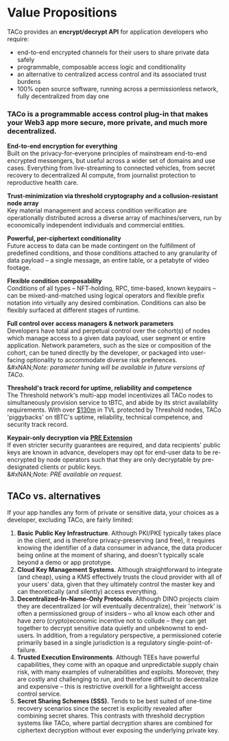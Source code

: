 # Value Propositions

TACo provides an **encrypt/decrypt API** for application developers who require:

* end-to-end encrypted channels for their users to share private data safely&#x20;
* programmable, composable access logic and conditionality  &#x20;
* an alternative to centralized access control and its associated trust burdens
* 100% open source software, running across a permissionless network, fully decentralized from day one&#x20;

### TACo is a programmable access control plug-in that makes your Web3 app more secure, more private, and much more decentralized.&#x20;

**End-to-end encryption for everything**\
Built on the privacy-for-everyone principles of mainstream end-to-end encrypted messengers, but useful across a wider set of domains and use cases. Everything from live-streaming to connected vehicles, from secret recovery to decentralized AI compute, from journalist protection to reproductive health care.&#x20;

**Trust-minimization via threshold cryptography and a collusion-resistant node array**\
Key material management and access condition verification are operationally distributed across a diverse array of machines/servers, run by economically independent individuals and commercial entities.&#x20;

**Powerful, per-ciphertext conditionality**\
Future access to data can be made contingent on the fulfillment of predefined conditions, and those conditions attached to any granularity of data payload – a single message, an entire table, or a petabyte of video footage.&#x20;

**Flexible condition composability**\
Conditions of all types – NFT-holding, RPC, time-based, known keypairs – can be mixed-and-matched using logical operators and flexible prefix notation into virtually any desired combination. Conditions can also be flexibly surfaced at different stages of runtime.&#x20;

**Full control over access managers & network parameters**\
Developers have total and perpetual control over the cohort(s) of nodes which manage access to a given data payload, user segment or entire application. Network parameters, such as the size or composition of the cohort, can be tuned directly by the developer, or packaged into user-facing optionality to accommodate diverse risk preferences.\
&#xNAN;_&#x4E;ote: parameter tuning will be available in future versions of TACo._&#x20;

**Threshold's track record for uptime, reliability and competence**\
The Threshold network's multi-app model incentivizes all TACo nodes to simultaneously provision service to tBTC, and abide by its strict availability requirements. With over [$130m](https://dune.com/threshold/tbtc) in TVL protected by Threshold nodes, TACo 'piggybacks' on tBTC's uptime, reliability, technical competence, and security track record.&#x20;

**Keypair-only decryption via** [**PRE Extension**](broken-reference)\
If even stricter security guarantees are required, and data recipients' public keys are known in advance, developers may opt for end-user data to be re-encrypted by node operators such that they are only decryptable by pre-designated clients or public keys.\
&#xNAN;_&#x4E;ote: PRE available on request._&#x20;

## **TACo vs. alternatives**

If your app handles any form of private or sensitive data, your choices as a developer, excluding TACo, are fairly limited:&#x20;

1. **Basic** **Public Key Infrastructure**. Although PKI/PKE typically takes place in the client, and is therefore privacy-preserving (and free), it requires knowing the identifier of a data consumer in advance, the data producer being online at the moment of sharing, and doesn't typically scale beyond a demo or app prototype.&#x20;
2. **Cloud Key Management Systems**. Although straightforward to integrate (and cheap), using a KMS effectively trusts the cloud provider with all of your users' data, given that they ultimately control the master key and can theoretically (and silently) access everything.&#x20;
3. **Decentralized-In-Name-Only Protocols**. Although DINO projects claim they are decentralized (or will eventually decentralize), their 'network' is often a permissioned group of insiders – who all know each other and have zero (crypto)economic incentive not to collude – they can get together to decrypt sensitive data quietly and unbeknownst to end-users. In addition, from a regulatory perspective, a permissioned coterie primarily based in a single jurisdiction is a regulatory single-point-of-failure.&#x20;
4. **Trusted Execution Environments**. Although TEEs have powerful capabilities, they come with an opaque and unpredictable supply chain risk, with many examples of vulnerabilities and exploits. Moreover, they are costly and challenging to run, and therefore difficult to decentralize and expensive – this is restrictive overkill for a lightweight access control service.
5. **Secret Sharing Schemes (SSS).** Tends to be best suited of one-time recovery scenarios since the secret is explicitly revealed after combining secret shares. This contrasts with threshold decryption systems like TACo, where partial decryption shares are combined for ciphertext decryption without ever exposing the underlying private key.
